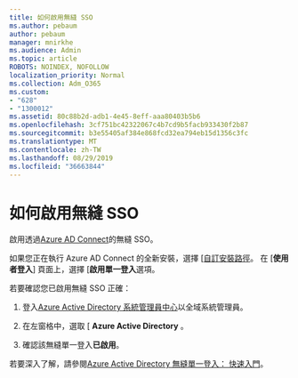 ```yaml
---
title: 如何啟用無縫 SSO
ms.author: pebaum
author: pebaum
manager: mnirkhe
ms.audience: Admin
ms.topic: article
ROBOTS: NOINDEX, NOFOLLOW
localization_priority: Normal
ms.collection: Adm_O365
ms.custom:
- "628"
- "1300012"
ms.assetid: 80c88b2d-adb1-4e45-8eff-aaa80403b5b6
ms.openlocfilehash: 3cf751bc42322067c4b7cd9b5facb933430f2b87
ms.sourcegitcommit: b3e55405af384e868fcd32ea794eb15d1356c3fc
ms.translationtype: MT
ms.contentlocale: zh-TW
ms.lasthandoff: 08/29/2019
ms.locfileid: "36663844"
---
```

# <a name="how-to-enable-seamless-sso"></a>如何啟用無縫 SSO

啟用透過[Azure AD Connect](https://docs.microsoft.com/azure/active-directory/connect/active-directory-aadconnect)的無縫 SSO。
  
如果您正在執行 Azure AD Connect 的全新安裝，選擇 [[自訂安裝路徑](https://docs.microsoft.com/azure/active-directory/connect/active-directory-aadconnect-get-started-custom)。 在 [**使用者登入**] 頁面上，選擇 [**啟用單一登入**選項。
  
若要確認您已啟用無縫 SSO 正確：
  
1. 登入[Azure Active Directory 系統管理員中心](https://aad.portal.azure.com)以全域系統管理員。

2. 在左窗格中，選取 [ **Azure Active Directory** 。

3. 確認該無縫單一登入**已啟用**。

若要深入了解，請參閱[Azure Active Directory 無縫單一登入： 快速入門](https://docs.microsoft.com/azure/active-directory/connect/active-directory-aadconnect-sso-quick-start)。
  